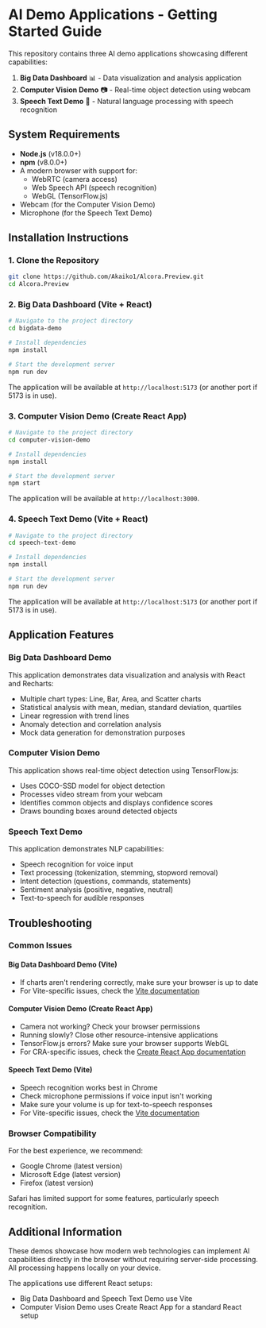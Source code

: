# AI Demo Applications - Getting Started Guide

This repository contains three AI demo applications showcasing different capabilities:

1. **Big Data Dashboard** 📊 - Data visualization and analysis application
2. **Computer Vision Demo** 📷 - Real-time object detection using webcam
3. **Speech Text Demo** 🎤 - Natural language processing with speech recognition

## System Requirements

- **Node.js** (v18.0.0+)
- **npm** (v8.0.0+)
- A modern browser with support for:
  - WebRTC (camera access)
  - Web Speech API (speech recognition)
  - WebGL (TensorFlow.js)
- Webcam (for the Computer Vision Demo)
- Microphone (for the Speech Text Demo)

## Installation Instructions

### 1. Clone the Repository

```bash
git clone https://github.com/Akaiko1/Alcora.Preview.git
cd Alcora.Preview
```

### 2. Big Data Dashboard (Vite + React)

```bash
# Navigate to the project directory
cd bigdata-demo

# Install dependencies
npm install

# Start the development server
npm run dev
```

The application will be available at `http://localhost:5173` (or another port if 5173 is in use).

### 3. Computer Vision Demo (Create React App)

```bash
# Navigate to the project directory
cd computer-vision-demo

# Install dependencies
npm install

# Start the development server
npm start
```

The application will be available at `http://localhost:3000`.

### 4. Speech Text Demo (Vite + React)

```bash
# Navigate to the project directory
cd speech-text-demo

# Install dependencies
npm install

# Start the development server
npm run dev
```

The application will be available at `http://localhost:5173` (or another port if 5173 is in use).

## Application Features

### Big Data Dashboard Demo

This application demonstrates data visualization and analysis with React and Recharts:

- Multiple chart types: Line, Bar, Area, and Scatter charts
- Statistical analysis with mean, median, standard deviation, quartiles
- Linear regression with trend lines
- Anomaly detection and correlation analysis
- Mock data generation for demonstration purposes

### Computer Vision Demo

This application shows real-time object detection using TensorFlow.js:

- Uses COCO-SSD model for object detection
- Processes video stream from your webcam
- Identifies common objects and displays confidence scores
- Draws bounding boxes around detected objects

### Speech Text Demo

This application demonstrates NLP capabilities:

- Speech recognition for voice input
- Text processing (tokenization, stemming, stopword removal)
- Intent detection (questions, commands, statements)
- Sentiment analysis (positive, negative, neutral)
- Text-to-speech for audible responses

## Troubleshooting

### Common Issues

#### Big Data Dashboard Demo (Vite)

- If charts aren't rendering correctly, make sure your browser is up to date
- For Vite-specific issues, check the [Vite documentation](https://vitejs.dev/guide/)

#### Computer Vision Demo (Create React App)

- Camera not working? Check your browser permissions
- Running slowly? Close other resource-intensive applications
- TensorFlow.js errors? Make sure your browser supports WebGL
- For CRA-specific issues, check the [Create React App documentation](https://create-react-app.dev/docs/getting-started/)

#### Speech Text Demo (Vite)

- Speech recognition works best in Chrome
- Check microphone permissions if voice input isn't working
- Make sure your volume is up for text-to-speech responses
- For Vite-specific issues, check the [Vite documentation](https://vitejs.dev/guide/)

### Browser Compatibility

For the best experience, we recommend:
- Google Chrome (latest version)
- Microsoft Edge (latest version)
- Firefox (latest version)

Safari has limited support for some features, particularly speech recognition.

## Additional Information

These demos showcase how modern web technologies can implement AI capabilities directly in the browser without requiring server-side processing. All processing happens locally on your device.

The applications use different React setups:
- Big Data Dashboard and Speech Text Demo use Vite
- Computer Vision Demo uses Create React App for a standard React setup

